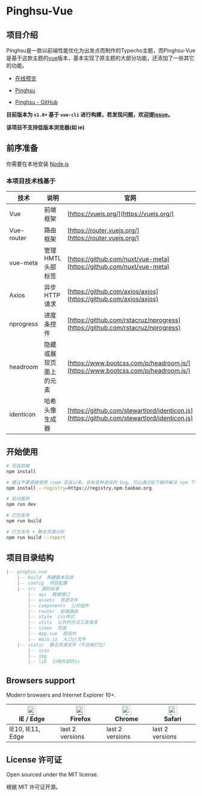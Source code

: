 # Pinghsu-Vue

## 项目介绍
Pinghsu是一款以前端性能优化为出发点而制作的Typecho主题，而Pinghsu-Vue是基于这款主题的[vue](https://github.com/vuejs/vue)版本，基本实现了原主题的大部分功能，还添加了一些其它的功能。

- [在线预览](https://htwokey.com)

- [Pinghsu](https://www.linpx.com)

- [Pinghsu - GitHub](https://github.com/chakhsu/pinghsu)

**目前版本为 `v1.0+` 基于 `vue-cli` 进行构建，若发现问题，欢迎提[issue]()。**

**该项目不支持低版本浏览器(如 ie)**


## 前序准备
你需要在本地安装 [Node.js](http://nodejs.org/)

### 本项目技术栈基于

技术 | 说明 | 官网
----|----|----
Vue | 前端框架 | [https://vuejs.org/](https://vuejs.org/)
Vue-router | 路由框架 | [https://router.vuejs.org/](https://router.vuejs.org/)
vue-meta | 管理HMTL头部标签 |[https://github.com/nuxt/vue-meta](https://github.com/nuxt/vue-meta)
Axios | 异步HTTP请求 | [https://github.com/axios/axios](https://github.com/axios/axios)
nprogress | 进度条控件 | [https://github.com/rstacruz/nprogress](https://github.com/rstacruz/nprogress)
headroom | 隐藏或展现页面上的元素 |[https://www.bootcss.com/p/headroom.js/](https://www.bootcss.com/p/headroom.js/)
identicon | 哈希头像生成器 |[https://github.com/stewartlord/identicon.js](https://github.com/stewartlord/identicon.js)


## 开始使用

``` bash
# 安装依赖
npm install

# 建议不要直接使用 cnpm 安装以来，会有各种诡异的 bug。可以通过如下操作解决 npm 下载速度慢的问题
npm install --registry=https://registry.npm.taobao.org

# 启动服务
npm run dev

# 打包发布
npm run build

# 打包发布 + 静态资源分析
npm run build --report
```
## 项目目录结构
``` lua
|-- pinghsu-vue
    |-- build  构建脚本目录
    |-- config  项目配置
    |-- src  源码目录 
        |-- api  数据接口
        |-- assets  资源文件
        |-- components  公共组件
        |-- router  前端路由
        |-- style  css样式
        |-- utils  公共的方法工具类库
        |-- views  页面
        |-- App.vue  根组件
        |-- main.js  入口js文件 
    |-- static  静态资源文件（不会被打包）
        |-- icon  
        |-- img
        |-- lib  引用外部的js

```

## Browsers support

Modern browsers and Internet Explorer 10+.

| [<img src="https://raw.githubusercontent.com/alrra/browser-logos/master/src/edge/edge_48x48.png" alt="IE / Edge" width="24px" height="24px" />](https://godban.github.io/browsers-support-badges/)</br>IE / Edge | [<img src="https://raw.githubusercontent.com/alrra/browser-logos/master/src/firefox/firefox_48x48.png" alt="Firefox" width="24px" height="24px" />](https://godban.github.io/browsers-support-badges/)</br>Firefox | [<img src="https://raw.githubusercontent.com/alrra/browser-logos/master/src/chrome/chrome_48x48.png" alt="Chrome" width="24px" height="24px" />](https://godban.github.io/browsers-support-badges/)</br>Chrome | [<img src="https://raw.githubusercontent.com/alrra/browser-logos/master/src/safari/safari_48x48.png" alt="Safari" width="24px" height="24px" />](https://godban.github.io/browsers-support-badges/)</br>Safari |
| --------- | --------- | --------- | --------- |
| IE10, IE11, Edge| last 2 versions| last 2 versions| last 2 versions


## License 许可证
Open sourced under the MIT license.

根据 MIT 许可证开源。
